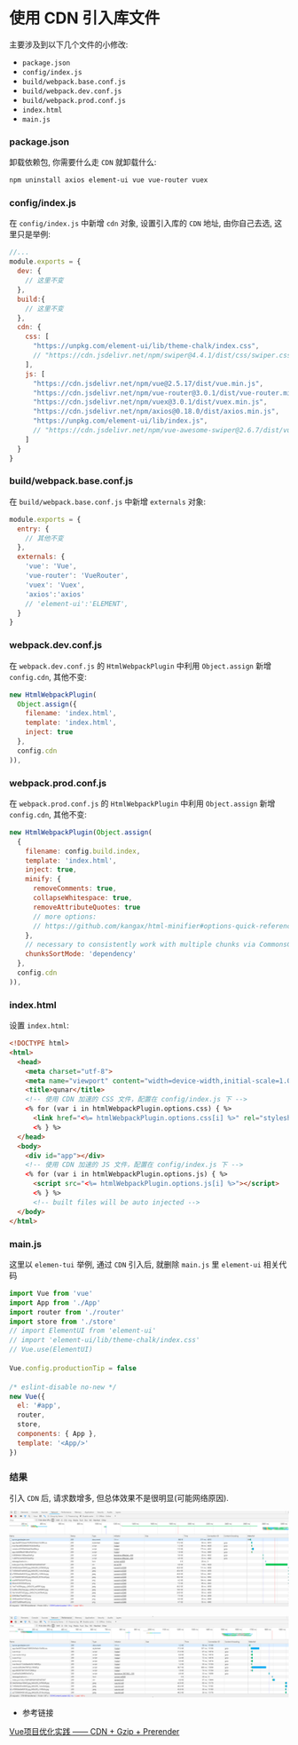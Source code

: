 # 使用 CDN 引入库文件

主要涉及到以下几个文件的小修改:

- `package.json`
- `config/index.js`
- `build/webpack.base.conf.js`
- `build/webpack.dev.conf.js`
- `build/webpack.prod.conf.js`
- `index.html`
- `main.js`

### package.json

卸载依赖包, 你需要什么走 `CDN` 就卸载什么:

```bash
npm uninstall axios element-ui vue vue-router vuex
```

### config/index.js

在 `config/index.js` 中新增 `cdn` 对象, 设置引入库的 `CDN` 地址, 由你自己去选, 这里只是举例:

```js
//...
module.exports = {
  dev: {
    // 这里不变
  },
  build:{
    // 这里不变
  },
  cdn: {
    css: [
      "https://unpkg.com/element-ui/lib/theme-chalk/index.css",
      // "https://cdn.jsdelivr.net/npm/swiper@4.4.1/dist/css/swiper.css",
    ],
    js: [
      "https://cdn.jsdelivr.net/npm/vue@2.5.17/dist/vue.min.js",
      "https://cdn.jsdelivr.net/npm/vue-router@3.0.1/dist/vue-router.min.js",
      "https://cdn.jsdelivr.net/npm/vuex@3.0.1/dist/vuex.min.js",
      "https://cdn.jsdelivr.net/npm/axios@0.18.0/dist/axios.min.js",
      "https://unpkg.com/element-ui/lib/index.js",
      // "https://cdn.jsdelivr.net/npm/vue-awesome-swiper@2.6.7/dist/vue-awesome-swiper.min.js",
    ]
  }
}
```

### build/webpack.base.conf.js

在 `build/webpack.base.conf.js` 中新增 `externals` 对象:

```js
module.exports = {
  entry: {
    // 其他不变
  },
  externals: {
    'vue': 'Vue',
    'vue-router': 'VueRouter',
    'vuex': 'Vuex',
    'axios':'axios'
    // 'element-ui':'ELEMENT',
  }
}
```

### webpack.dev.conf.js

在 `webpack.dev.conf.js` 的 `HtmlWebpackPlugin` 中利用 `Object.assign` 新增 `config.cdn`, 其他不变:

```js
new HtmlWebpackPlugin(
  Object.assign({
    filename: 'index.html',
    template: 'index.html',
    inject: true
  },
  config.cdn
)),
```

### webpack.prod.conf.js

在 `webpack.prod.conf.js` 的 `HtmlWebpackPlugin` 中利用 `Object.assign` 新增 `config.cdn`, 其他不变:

```js
new HtmlWebpackPlugin(Object.assign(
  {
    filename: config.build.index,
    template: 'index.html',
    inject: true,
    minify: {
      removeComments: true,
      collapseWhitespace: true,
      removeAttributeQuotes: true
      // more options:
      // https://github.com/kangax/html-minifier#options-quick-reference
    },
    // necessary to consistently work with multiple chunks via CommonsChunkPlugin
    chunksSortMode: 'dependency'
  },
  config.cdn
)),
```

### index.html

设置 `index.html`:

```html
<!DOCTYPE html>
<html>
  <head>
    <meta charset="utf-8">
    <meta name="viewport" content="width=device-width,initial-scale=1.0,minimum-scale=1.0,maximum-scale=1.0,user-scalable=no">
    <title>qunar</title>
    <!-- 使用 CDN 加速的 CSS 文件，配置在 config/index.js 下 -->
    <% for (var i in htmlWebpackPlugin.options.css) { %>
      <link href="<%= htmlWebpackPlugin.options.css[i] %>" rel="stylesheet">
      <% } %>
  </head>
  <body>
    <div id="app"></div>
    <!-- 使用 CDN 加速的 JS 文件，配置在 config/index.js 下 -->
    <% for (var i in htmlWebpackPlugin.options.js) { %>
      <script src="<%= htmlWebpackPlugin.options.js[i] %>"></script>
      <% } %>
      <!-- built files will be auto injected -->
  </body>
</html>
```

### main.js

这里以 `elemen-tui` 举例, 通过 `CDN` 引入后, 就删除 `main.js` 里 `element-ui` 相关代码

```js
import Vue from 'vue'
import App from './App'
import router from './router'
import store from './store'
// import ElementUI from 'element-ui'
// import 'element-ui/lib/theme-chalk/index.css'
// Vue.use(ElementUI)

Vue.config.productionTip = false

/* eslint-disable no-new */
new Vue({
  el: '#app',
  router,
  store,
  components: { App },
  template: '<App/>'
})
```

### 结果

引入 `CDN` 后, 请求数增多, 但总体效果不是很明显(可能网络原因).

![](./media/no-cdn.png)

![](./media/cdn.png)

- 参考链接

[Vue项目优化实践 —— CDN + Gzip + Prerender](https://juejin.im/post/5b97b84ee51d450e6c7492f6?utm_source=gold_browser_extension)